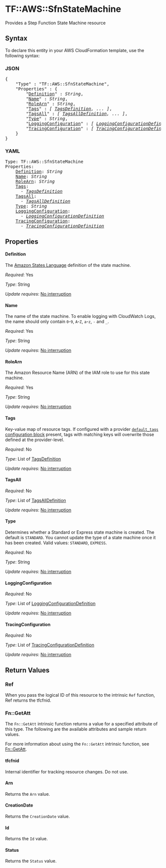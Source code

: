 # TF::AWS::SfnStateMachine

Provides a Step Function State Machine resource

## Syntax

To declare this entity in your AWS CloudFormation template, use the following syntax:

### JSON

<pre>
{
    "Type" : "TF::AWS::SfnStateMachine",
    "Properties" : {
        "<a href="#definition" title="Definition">Definition</a>" : <i>String</i>,
        "<a href="#name" title="Name">Name</a>" : <i>String</i>,
        "<a href="#rolearn" title="RoleArn">RoleArn</a>" : <i>String</i>,
        "<a href="#tags" title="Tags">Tags</a>" : <i>[ <a href="tagsdefinition.md">TagsDefinition</a>, ... ]</i>,
        "<a href="#tagsall" title="TagsAll">TagsAll</a>" : <i>[ <a href="tagsalldefinition.md">TagsAllDefinition</a>, ... ]</i>,
        "<a href="#type" title="Type">Type</a>" : <i>String</i>,
        "<a href="#loggingconfiguration" title="LoggingConfiguration">LoggingConfiguration</a>" : <i>[ <a href="loggingconfigurationdefinition.md">LoggingConfigurationDefinition</a>, ... ]</i>,
        "<a href="#tracingconfiguration" title="TracingConfiguration">TracingConfiguration</a>" : <i>[ <a href="tracingconfigurationdefinition.md">TracingConfigurationDefinition</a>, ... ]</i>
    }
}
</pre>

### YAML

<pre>
Type: TF::AWS::SfnStateMachine
Properties:
    <a href="#definition" title="Definition">Definition</a>: <i>String</i>
    <a href="#name" title="Name">Name</a>: <i>String</i>
    <a href="#rolearn" title="RoleArn">RoleArn</a>: <i>String</i>
    <a href="#tags" title="Tags">Tags</a>: <i>
      - <a href="tagsdefinition.md">TagsDefinition</a></i>
    <a href="#tagsall" title="TagsAll">TagsAll</a>: <i>
      - <a href="tagsalldefinition.md">TagsAllDefinition</a></i>
    <a href="#type" title="Type">Type</a>: <i>String</i>
    <a href="#loggingconfiguration" title="LoggingConfiguration">LoggingConfiguration</a>: <i>
      - <a href="loggingconfigurationdefinition.md">LoggingConfigurationDefinition</a></i>
    <a href="#tracingconfiguration" title="TracingConfiguration">TracingConfiguration</a>: <i>
      - <a href="tracingconfigurationdefinition.md">TracingConfigurationDefinition</a></i>
</pre>

## Properties

#### Definition

The [Amazon States Language](https://docs.aws.amazon.com/step-functions/latest/dg/concepts-amazon-states-language.html) definition of the state machine.

_Required_: Yes

_Type_: String

_Update requires_: [No interruption](https://docs.aws.amazon.com/AWSCloudFormation/latest/UserGuide/using-cfn-updating-stacks-update-behaviors.html#update-no-interrupt)

#### Name

The name of the state machine. To enable logging with CloudWatch Logs, the name should only contain `0`-`9`, `A`-`Z`, `a`-`z`, `-` and `_`.

_Required_: Yes

_Type_: String

_Update requires_: [No interruption](https://docs.aws.amazon.com/AWSCloudFormation/latest/UserGuide/using-cfn-updating-stacks-update-behaviors.html#update-no-interrupt)

#### RoleArn

The Amazon Resource Name (ARN) of the IAM role to use for this state machine.

_Required_: Yes

_Type_: String

_Update requires_: [No interruption](https://docs.aws.amazon.com/AWSCloudFormation/latest/UserGuide/using-cfn-updating-stacks-update-behaviors.html#update-no-interrupt)

#### Tags

Key-value map of resource tags. If configured with a provider [`default_tags` configuration block](/docs/providers/aws/index.html#default_tags-configuration-block) present, tags with matching keys will overwrite those defined at the provider-level.

_Required_: No

_Type_: List of <a href="tagsdefinition.md">TagsDefinition</a>

_Update requires_: [No interruption](https://docs.aws.amazon.com/AWSCloudFormation/latest/UserGuide/using-cfn-updating-stacks-update-behaviors.html#update-no-interrupt)

#### TagsAll

_Required_: No

_Type_: List of <a href="tagsalldefinition.md">TagsAllDefinition</a>

_Update requires_: [No interruption](https://docs.aws.amazon.com/AWSCloudFormation/latest/UserGuide/using-cfn-updating-stacks-update-behaviors.html#update-no-interrupt)

#### Type

Determines whether a Standard or Express state machine is created. The default is `STANDARD`. You cannot update the type of a state machine once it has been created. Valid values: `STANDARD`, `EXPRESS`.

_Required_: No

_Type_: String

_Update requires_: [No interruption](https://docs.aws.amazon.com/AWSCloudFormation/latest/UserGuide/using-cfn-updating-stacks-update-behaviors.html#update-no-interrupt)

#### LoggingConfiguration

_Required_: No

_Type_: List of <a href="loggingconfigurationdefinition.md">LoggingConfigurationDefinition</a>

_Update requires_: [No interruption](https://docs.aws.amazon.com/AWSCloudFormation/latest/UserGuide/using-cfn-updating-stacks-update-behaviors.html#update-no-interrupt)

#### TracingConfiguration

_Required_: No

_Type_: List of <a href="tracingconfigurationdefinition.md">TracingConfigurationDefinition</a>

_Update requires_: [No interruption](https://docs.aws.amazon.com/AWSCloudFormation/latest/UserGuide/using-cfn-updating-stacks-update-behaviors.html#update-no-interrupt)

## Return Values

### Ref

When you pass the logical ID of this resource to the intrinsic `Ref` function, Ref returns the tfcfnid.

### Fn::GetAtt

The `Fn::GetAtt` intrinsic function returns a value for a specified attribute of this type. The following are the available attributes and sample return values.

For more information about using the `Fn::GetAtt` intrinsic function, see [Fn::GetAtt](https://docs.aws.amazon.com/AWSCloudFormation/latest/UserGuide/intrinsic-function-reference-getatt.html).

#### tfcfnid

Internal identifier for tracking resource changes. Do not use.

#### Arn

Returns the <code>Arn</code> value.

#### CreationDate

Returns the <code>CreationDate</code> value.

#### Id

Returns the <code>Id</code> value.

#### Status

Returns the <code>Status</code> value.

